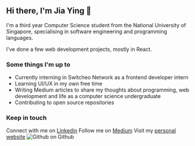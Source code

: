 ## Hi there, I'm Jia Ying 👋

<!--
**C-likethis123/C-likethis123** is a ✨ _special_ ✨ repository because its `README.md` (this file) appears on your GitHub profile.

Here are some ideas to get you started:

- 🔭 I’m currently working on ...
- 🌱 I’m currently learning ...
- 👯 I’m looking to collaborate on ...
- 🤔 I’m looking for help with ...
- 💬 Ask me about ...
- 📫 How to reach me: ...
- 😄 Pronouns: ...
- ⚡ Fun fact: ...
-->

I'm a third year Computer Science student from the National University of Singapore, specialising in software engineering and programming languages.

I've done a few web development projects, mostly in React.

### Some things I'm up to
- Currently interning in Switcheo Network as a frontend developer intern
- Learning UI/UX in my own free time
- Writing Medium articles to share my thoughts about programming, web development and life as a computer science undergraduate
- Contributing to open source repositories

### Keep in touch

Connect with me on [Linkedin](https://www.linkedin.com/in/chow-jia-ying/)
Follow me on [Medium](https://medium.com/@chowjiaying211)
Visit my [personal website](https://c-likethis123.github.io/website/)
![Github](https://img.shields.io/github/followers/C-likethis123?label=Follow%20me%21&style=social) on Github
